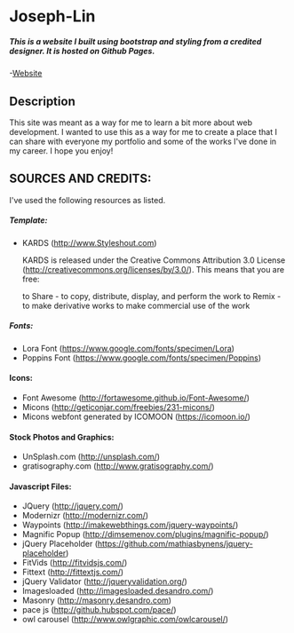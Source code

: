 # Joseph-Lin

##### This is a website I built using bootstrap and styling from a credited designer. It is hosted on Github Pages.

-[Website](https://josephdata.com)

## Description

This site was meant as a way for me to learn a bit more about web development. I wanted to use this as a way for me to create a place that I can share with everyone my portfolio and some of the works I've done in my career. I hope you enjoy!

## SOURCES AND CREDITS:

I've used the following resources as listed.

##### Template:
- KARDS (http://www.Styleshout.com)
    
    KARDS is released under the Creative Commons Attribution 3.0 License
    (http://creativecommons.org/licenses/by/3.0/). This means that you are free:

    to Share - to copy, distribute, display, and perform the work
    to Remix - to make derivative works
    to make commercial use of the work 

##### Fonts:
 - Lora Font (https://www.google.com/fonts/specimen/Lora)
 - Poppins Font (https://www.google.com/fonts/specimen/Poppins) 

#### Icons:
 - Font Awesome (http://fortawesome.github.io/Font-Awesome/)
 - Micons (http://geticonjar.com/freebies/231-micons/)
 - Micons webfont generated by ICOMOON (https://icomoon.io/)

#### Stock Photos and Graphics:
 - UnSplash.com (http://unsplash.com/)
 - gratisography.com (http://www.gratisography.com/)
 
#### Javascript Files:

 - JQuery (http://jquery.com/)
 - Modernizr (http://modernizr.com/)
 - Waypoints (http://imakewebthings.com/jquery-waypoints/)
 - Magnific Popup (http://dimsemenov.com/plugins/magnific-popup/)
 - jQuery Placeholder (https://github.com/mathiasbynens/jquery-placeholder)
 - FitVids (http://fitvidsjs.com/)
 - Fittext (http://fittextjs.com/)
 - jQuery Validator (http://jqueryvalidation.org/)
 - Imagesloaded (http://imagesloaded.desandro.com/)
 - Masonry (http://masonry.desandro.com)
 - pace js (http://github.hubspot.com/pace/) 
 - owl carousel (http://www.owlgraphic.com/owlcarousel/)
